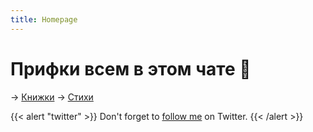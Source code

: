 ```yaml
---
title: Homepage
---
```


# Прифки всем в этом чате 👋

→ [Книжки](./books)
→ [Стихи](./poems)

{{< alert "twitter" >}}
Don't forget to [follow me](https://twitter.com/danipolony) on Twitter.
{{< /alert >}}